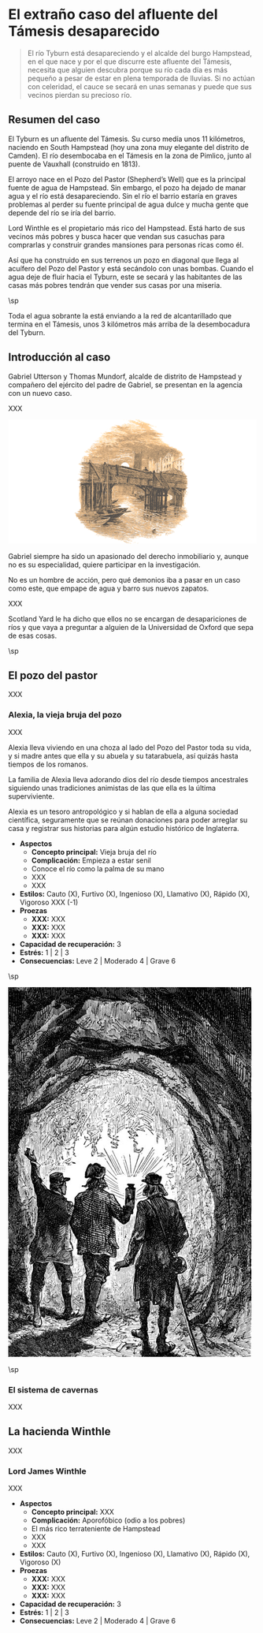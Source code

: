 # El extraño caso del afluente del Támesis desaparecido

> El río Tyburn está desapareciendo y el alcalde del burgo Hampstead, en el que nace y por el que discurre este afluente del Támesis, necesita que alguien descubra porque su río cada día es más pequeño a pesar de estar en plena temporada de lluvias. Si no actúan con celeridad, el cauce se secará en unas semanas y puede que sus vecinos pierdan su precioso río.

## Resumen del caso

El Tyburn es un afluente del Támesis. Su curso medía unos 11 kilómetros, naciendo en South Hampstead (hoy una zona muy elegante del distrito de Camden). El río desembocaba en el Támesis en la zona de Pimlico, junto al puente de Vauxhall (construido en 1813).

El arroyo nace en el Pozo del Pastor (Shepherd’s Well) que es la principal fuente de agua de Hampstead. Sin embargo, el pozo ha dejado de manar agua y el río está desapareciendo. Sin el río el barrio estaría en graves problemas al perder su fuente principal de agua dulce y mucha gente que depende del río se iría del barrio.

Lord Winthle es el propietario más rico del Hampstead. Está harto de sus vecinos más pobres y busca hacer que vendan sus casuchas para comprarlas y construir grandes mansiones para personas ricas como él.

Así que ha construido en sus terrenos un pozo en diagonal que llega al acuífero del Pozo del Pastor y está secándolo con unas bombas. Cuando el agua deje de fluir hacia el Tyburn, este se secará y las habitantes de las casas más pobres tendrán que vender sus casas por una miseria.

\sp

Toda el agua sobrante la está enviando a la red de alcantarillado que termina en el Támesis, unos 3 kilómetros más arriba de la desembocadura del Tyburn.

## Introducción al caso

Gabriel Utterson y Thomas Mundorf, alcalde de distrito de Hampstead y compañero del ejército del padre de Gabriel, se presentan en la agencia con un nuevo caso.

XXX

[![Bridge at Midnight by Myles Birket Foster](./assests/images/bridge-midnight-768.png "Bridge at Midnight by Myles Birket Foster")](https://www.oldbookillustrations.com/illustrations/bridge-midnight/ "Bridge at Midnight by Myles Birket Foster")

Gabriel siempre ha sido un apasionado del derecho inmobiliario y, aunque no es su especialidad, quiere participar en la investigación.

No es un hombre de acción, pero qué demonios iba a pasar en un caso como este, que empape de agua y barro sus nuevos zapatos.

XXX

Scotland Yard le ha dicho que ellos no se encargan de desapariciones de ríos y que vaya a preguntar a alguien de la Universidad de Oxford que sepa de esas cosas.

\sp

## El pozo del pastor

XXX

### Alexia, la vieja bruja del pozo

XXX

Alexia lleva viviendo en una choza al lado del Pozo del Pastor toda su vida, y si madre antes que ella y su abuela y su tatarabuela, así quizás hasta tiempos de los romanos.

La familia de Alexia lleva adorando dios del río desde tiempos ancestrales siguiendo unas tradiciones animistas de las que ella es la última superviviente.

Alexia es un tesoro antropológico y si hablan de ella a alguna sociedad científica, seguramente que se reúnan donaciones para poder arreglar su casa y registrar sus historias para algún estudio histórico de Inglaterra.

* **Aspectos**
  * **Concepto principal:** Vieja bruja del río
  * **Complicación:** Empieza a estar senil
  * Conoce el río como la palma de su mano
  * XXX
  * XXX
* **Estilos:** Cauto (X), Furtivo (X), Ingenioso (X), Llamativo (X), Rápido (X), Vigoroso XXX (-1)
* **Proezas**
  * **XXX:** XXX
  * **XXX:** XXX
  * **XXX:** XXX
* **Capacidad de recuperación:** 3
* **Estrés:** 1 | 2 | 3
* **Consecuencias:** Leve 2 | Moderado 4 | Grave 6

\sp

[![Journey to the Center of the Earth (1864) by Édouard Riou](./assests/images/journey-to-the-center-of-the-earth-by-douard-riou-51.png "Journey to the Center of the Earth (1864) by Édouard Riou")](https://www.wikiart.org/es/edouard-riou/journey-to-the-center-of-the-earth-1864-48 "Journey to the Center of the Earth (1864) by Édouard Riou")

\sp

### El sistema de cavernas

XXX

## La hacienda Winthle

XXX

###  Lord James Winthle

XXX

* **Aspectos**
  * **Concepto principal:** XXX
  * **Complicación:** Aporofóbico (odio a los pobres)
  * El más rico terrateniente de Hampstead
  * XXX
  * XXX
* **Estilos:** Cauto (X), Furtivo (X), Ingenioso (X), Llamativo (X), Rápido (X), Vigoroso (X)
* **Proezas**
  * **XXX:** XXX
  * **XXX:** XXX
  * **XXX:** XXX
* **Capacidad de recuperación:** 3
* **Estrés:** 1 | 2 | 3
* **Consecuencias:** Leve 2 | Moderado 4 | Grave 6